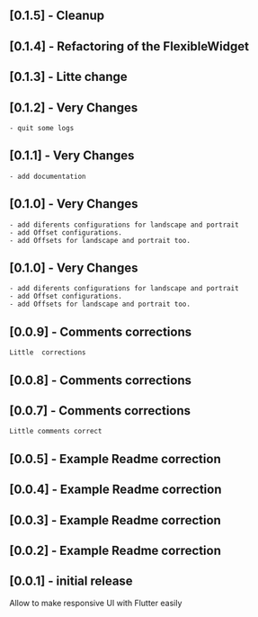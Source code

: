 ## [0.1.5] - Cleanup

## [0.1.4] - Refactoring of the FlexibleWidget

## [0.1.3] - Litte change

## [0.1.2] - Very Changes
    - quit some logs

## [0.1.1] - Very Changes
    - add documentation

## [0.1.0] - Very Changes
    - add diferents configurations for landscape and portrait
    - add Offset configurations.
    - add Offsets for landscape and portrait too.

## [0.1.0] - Very Changes
    - add diferents configurations for landscape and portrait
    - add Offset configurations.
    - add Offsets for landscape and portrait too.

## [0.0.9] - Comments corrections
    Little  corrections


## [0.0.8] - Comments corrections
## [0.0.7] - Comments corrections
    Little comments correct 
## [0.0.5] - Example Readme correction
## [0.0.4] - Example Readme correction

## [0.0.3] - Example Readme correction


## [0.0.2] - Example Readme correction



## [0.0.1] - initial release

Allow to make responsive UI with Flutter easily
